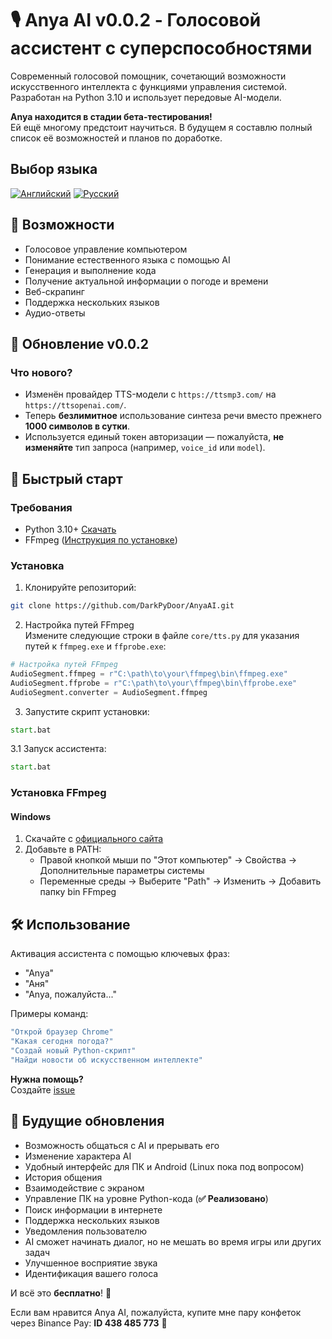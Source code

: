# 🎙️ Anya AI v0.0.2 - Голосовой ассистент с суперспособностями

Современный голосовой помощник, сочетающий возможности искусственного интеллекта с функциями управления системой. Разработан на Python 3.10 и использует передовые AI-модели.

**Anya находится в стадии бета-тестирования!**\
Ей ещё многому предстоит научиться. В будущем я составлю полный список её возможностей и планов по доработке.

## Выбор языка
[![Английский](https://img.shields.io/badge/Язык-Английский-blue)](README.md)
[![Русский](https://img.shields.io/badge/Язык-Русский-red)](README_ru.md)

## 🌟 Возможности

- Голосовое управление компьютером
- Понимание естественного языка с помощью AI
- Генерация и выполнение кода
- Получение актуальной информации о погоде и времени
- Веб-скрапинг
- Поддержка нескольких языков
- Аудио-ответы

## 🔄 Обновление v0.0.2

### Что нового?
- Изменён провайдер TTS-модели с `https://ttsmp3.com/` на `https://ttsopenai.com/`.
- Теперь **безлимитное** использование синтеза речи вместо прежнего **1000 символов в сутки**.
- Используется единый токен авторизации — пожалуйста, **не изменяйте** тип запроса (например, `voice_id` или `model`).

## 🚀 Быстрый старт

### Требования

- Python 3.10+ [Скачать](https://www.python.org/downloads/)
- FFmpeg ([Инструкция по установке](#-установка-ffmpeg))

### Установка

1. Клонируйте репозиторий:

```bash
git clone https://github.com/DarkPyDoor/AnyaAI.git
```

2. Настройка путей FFmpeg\
   Измените следующие строки в файле `core/tts.py` для указания путей к `ffmpeg.exe` и `ffprobe.exe`:

```python
# Настройка путей FFmpeg
AudioSegment.ffmpeg = r"C:\path\to\your\ffmpeg\bin\ffmpeg.exe"
AudioSegment.ffprobe = r"C:\path\to\your\ffmpeg\bin\ffprobe.exe"
AudioSegment.converter = AudioSegment.ffmpeg
```

3. Запустите скрипт установки:

```bat
start.bat
```

3.1 Запуск ассистента:

```bat
start.bat
```

### Установка FFmpeg

#### Windows

1. Скачайте с [официального сайта](https://ffmpeg.org/download.html#build-windows)
2. Добавьте в PATH:
   - Правой кнопкой мыши по "Этот компьютер" → Свойства → Дополнительные параметры системы
   - Переменные среды → Выберите "Path" → Изменить → Добавить папку bin FFmpeg

## 🛠️ Использование

Активация ассистента с помощью ключевых фраз:

- "Anya"
- "Аня"
- "Anya, пожалуйста..."

Примеры команд:

```bash
"Открой браузер Chrome"
"Какая сегодня погода?"
"Создай новый Python-скрипт"
"Найди новости об искусственном интеллекте"
```

**Нужна помощь?**\
Создайте [issue](https://github.com/DarkPyDoor/AnyaAI/issues)

## 🔮 Будущие обновления
- Возможность общаться с AI и прерывать его
- Изменение характера AI
- Удобный интерфейс для ПК и Android (Linux пока под вопросом)
- История общения
- Взаимодействие с экраном
- Управление ПК на уровне Python-кода (**✅ Реализовано**)
- Поиск информации в интернете
- Поддержка нескольких языков
- Уведомления пользователю
- AI сможет начинать диалог, но не мешать во время игры или других задач
- Улучшенное восприятие звука
- Идентификация вашего голоса

И всё это **бесплатно**! 🎉

Если вам нравится Anya AI, пожалуйста, купите мне пару конфеток через Binance Pay: **ID 438 485 773** 🍬

